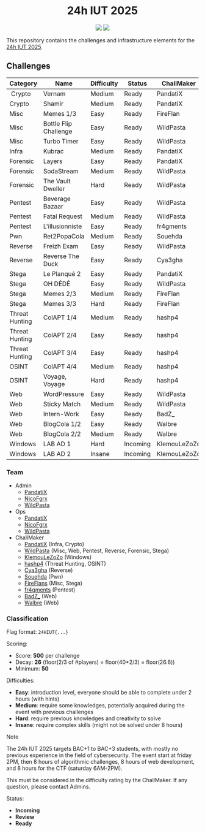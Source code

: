 <div align="center">
    <h1>24h IUT 2025</h1>
    <a href="https://discord.com/channels/1333366010232705097/1333366010753056831"><img src="https://img.shields.io/badge/discord-24hiut25-5865F2?style=for-the-badge&logo=discord"></a>
    <!--<a href=""><img src="https://img.shields.io/github/license/ctfer-io/24hiut2025?style=for-the-badge" alt="License"></a>-->
    <a href="https://github.com/ctfer-io/24hiut2025/blob/main/LICENSE"><img src="https://img.shields.io/badge/license-apache--2.0-green?style=for-the-badge"></a>
</div>

This repository contains the challenges and infrastructure elements for the [24h IUT 2025](https://24hinfo.iut.fr/).

## Challenges

| Category         | Name                    | Difficulty | Status   | ChallMaker   |
|------------------|-------------------------|------------|----------|--------------|
| Crypto           | Vernam                  | Medium     | Ready    | PandatiX     |
| Crypto           | Shamir                  | Medium     | Ready    | PandatiX     |
| Misc             | Memes 1/3               | Easy       | Ready    | FireFlan     |
| Misc             | Bottle Flip Challenge   | Easy       | Ready    | WildPasta    |
| Misc             | Turbo Timer             | Easy       | Ready    | WildPasta    |
| Infra            | Kubrac                  | Medium     | Ready    | PandatiX     |
| Forensic         | Layers                  | Easy       | Ready    | PandatiX     |
| Forensic         | SodaStream              | Medium     | Ready    | WildPasta    |
| Forensic         | The Vault Dweller       | Hard       | Ready    | WildPasta    |
| Pentest          | Beverage Bazaar         | Easy       | Ready    | WildPasta    |
| Pentest          | Fatal Request           | Medium     | Ready    | WildPasta    |
| Pentest          | L'illusionniste         | Easy       | Ready    | fr4gments    |
| Pwn              | Ret2PopaCola            | Medium     | Ready    | Souehda      |
| Reverse          | Freizh Exam             | Easy       | Ready    | WildPasta    |
| Reverse          | Reverse The Duck        | Easy       | Ready    | Cya3gha      |
| Stega            | Le Planqué 2            | Easy       | Ready    | PandatiX     |
| Stega            | OH DÉDÉ                 | Easy       | Ready    | WildPasta    |
| Stega            | Memes 2/3               | Medium     | Ready    | FireFlan     |
| Stega            | Memes 3/3               | Hard       | Ready    | FireFlan     | 
| Threat Hunting   | ColAPT 1/4              | Medium     | Ready    | hashp4       |
| Threat Hunting   | ColAPT 2/4              | Easy       | Ready    | hashp4       |
| Threat Hunting   | ColAPT 3/4              | Easy       | Ready    | hashp4       |
| OSINT            | ColAPT 4/4              | Medium     | Ready    | hashp4       |
| OSINT            | Voyage, Voyage          | Hard       | Ready    | hashp4       |
| Web              | WordPressure            | Easy       | Ready    | WildPasta    |
| Web              | Sticky Match            | Medium     | Ready    | WildPasta    |
| Web              | Intern-Work             | Easy       | Ready    | BadZ_        |
| Web              | BlogCola 1/2            | Easy       | Ready    | Walbre       |
| Web              | BlogCola 2/2            | Medium     | Ready    | Walbre       |
| Windows          | LAB AD 1                | Hard       | Incoming | KlemouLeZoZo |
| Windows          | LAB AD 2                | Insane     | Incoming | KlemouLeZoZo |

### Team

- Admin
  - [PandatiX](https://github.com/pandatix)
  - [NicoFgrx](https://github.com/NicoFgrx)
  - [WildPasta](https://github.com/wildpasta)
- Ops
  - [PandatiX](https://github.com/pandatix)
  - [NicoFgrx](https://github.com/NicoFgrx)
  - [WildPasta](https://github.com/wildpasta)
- ChallMaker
  - [PandatiX](https://github.com/pandatix) (Infra, Crypto)
  - [WildPasta](https://github.com/wildpasta) (Misc, Web, Pentest, Reverse, Forensic, Stega)
  - [KlemouLeZoZo](https://kleman.pw/) (Windows)
  - [hashp4](https://x.com/hashp4_) (Threat Hunting, OSINT)
  - [Cya3gha](https://github.com/Cya3gha) (Reverse)
  - [Souehda](https://github.com/Souehda) (Pwn)
  - [FireFlans](https://github.com/FireFlans) (Misc, Stega)
  - [fr4gments](https://github.com/fr4gments) (Pentest)
  - [BadZ_](https://github.com/BadZzzzzzzz) (Web)
  - [Walbre](https://github.com/Walbre) (Web)

### Classification

Flag format: `24HIUT{...}`

Scoring:
- Score: **500** per challenge
- Decay: **26** (floor(2/3 of #players) = floor(40*2/3) = floor(26.6))
- Minimum: **50**

Difficulties:
- **Easy**: introduction level, everyone should be able to complete under 2 hours (with hints)
- **Medium**: require some knowledges, potentially acquired during the event with previous challenges
- **Hard**: require previous knowledges and creativity to solve
- **Insane**: require complex skills (might not be solved under 8 hours)

> [!NOTE]
> The 24h IUT 2025 targets BAC+1 to BAC+3 students, with mostly no previous experience in the field of cybersecurity.
> The event start at friday 2PM, then 8 hours of algorithmic challenges, 8 hours of web development, and 8 hours for the CTF (saturday 6AM-2PM).
>
> This must be considered in the difficulty rating by the ChallMaker. If any question, please contact Admins.

Status:
- **Incoming**
- **Review**
- **Ready**
